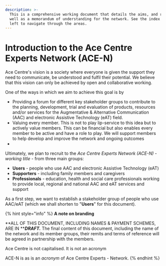 ```yaml
---
description: >-
  This is a comprehensive working document that details the aims, and roadmap as
  well as a memorandum of understanding for the network. See the index to the
  left to navigate through the areas.
---
```


# Introduction to the Ace Centre Experts Network (ACE-N)

Ace Centre's vision is a society where everyone is given the support they need to communicate, be understood and fulfil their potential. We believe that this vision can only be achieved by open and collaborative working.

One of the ways in which we aim to achieve this goal is by&#x20;

* Providing a forum for different key stakeholder groups to contribute to the planning, development, trial and evaluation of products, resources and/or services for the Augmentative & Alternative Communication (AAC) and electronic Assistive Technology (eAT) field.
* Valuing every member. This is not to play lip-service to this idea but to actively value members. This can be financial but also enables every member to be active and have a role to play. We will support members to help develop and improve the network and ongoing outcomes
*

Ultimately, we plan to recruit to the _Ace Centre Experts Network (ACE-N)_ - _working title_ - from three main groups:

* **Users** - people who use AAC and electronic Assistive Technology (eAT)
* **Supporters** - including family members and caregivers
* **Professionals** - education, health and social care professionals working to provide local, regional and national AAC and eAT services and support

As a first step, we want to establish a stakeholder group of people who use AAC/eAT (which we shall shorten to "**Users**" for this document)_._

{% hint style="info" %}
**A note on branding**

**ALL OF THIS DOCUMENT, INCLUDING NAMES & PAYMENT SCHEMES, ARE IN **_**DRAFT.**_ The final content of this document, including the name of the network and its member groups, their remits and terms of reference will be agreed in partnership with the members.

Ace Centre is not capitalised. It is not an acronym

ACE-N is as is an _acronym_ of Ace Centre Experts - Network.
{% endhint %}



##
